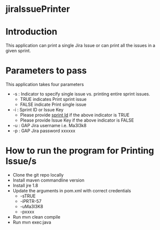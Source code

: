# jiraIssuePrinter

Introduction
============
This application can print a single Jira Issue or can print all the issues in a given sprint.

Parameters to pass
==================
This application takes four parameters
* -s : Indicator to specify single issue vs. printing entire sprint issues. 
  * TRUE indicates Print sprint issue
  * FALSE indicate Print single issue 
* -i : Sprint ID or Issue Key  
  * Please provide [sprint Id](http://braintwitter.blogspot.com/2016/02/finding-jira-sprintid-for-rest-api-call.html) if the above indicator is TRUE
  * Please provide Issue Key if the above indicator is FALSE 
* -u : GAP Jira username i.e. Ma3l3k8 
* -p : GAP Jira password xxxxxx 

How to run the program for Printing Issue/s
=======================================================
* Clone the git repo locally
* Install maven commandline version
* Install jre 1.8
* Update the arguments in pom.xml with correct credentials
  * <argument>-sTRUE</argument>
  * <argument>-iPRTR-57</argument>
  * <argument>-uMa3l3K8</argument>
  * <argument>-pxxxx</argument>
* Run  mvn clean compile
* Run mvn exec:java


